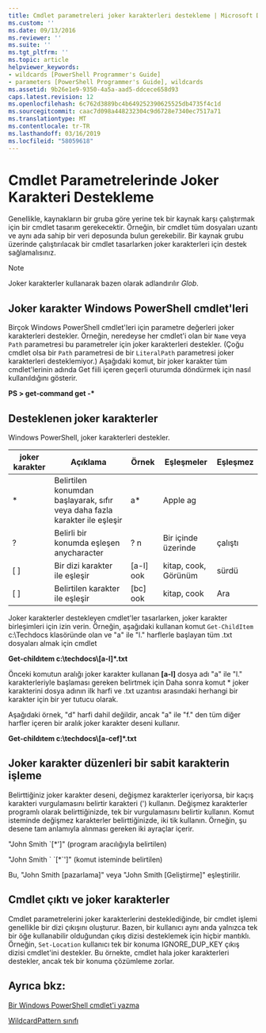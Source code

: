 ```yaml
---
title: Cmdlet parametreleri joker karakterleri destekleme | Microsoft Docs
ms.custom: ''
ms.date: 09/13/2016
ms.reviewer: ''
ms.suite: ''
ms.tgt_pltfrm: ''
ms.topic: article
helpviewer_keywords:
- wildcards [PowerShell Programmer's Guide]
- parameters [PowerShell Programmer's Guide], wildcards
ms.assetid: 9b26e1e9-9350-4a5a-aad5-ddcece658d93
caps.latest.revision: 12
ms.openlocfilehash: 6c762d3889bc4b649252390625525db4735f4c1d
ms.sourcegitcommit: caac7d098a448232304c9d6728e7340ec7517a71
ms.translationtype: MT
ms.contentlocale: tr-TR
ms.lasthandoff: 03/16/2019
ms.locfileid: "58059618"
---
```

# <a name="supporting-wildcard-characters-in-cmdlet-parameters"></a>Cmdlet Parametrelerinde Joker Karakteri Destekleme

Genellikle, kaynakların bir gruba göre yerine tek bir kaynak karşı çalıştırmak için bir cmdlet tasarım gerekecektir. Örneğin, bir cmdlet tüm dosyaları uzantı ve aynı ada sahip bir veri deposunda bulun gerekebilir. Bir kaynak grubu üzerinde çalıştırılacak bir cmdlet tasarlarken joker karakterleri için destek sağlamalısınız.

> [!NOTE]
> Joker karakterler kullanarak bazen olarak adlandırılır *Glob*.

## <a name="windows-powershell-cmdlets-that-use-wildcards"></a>Joker karakter Windows PowerShell cmdlet'leri

 Birçok Windows PowerShell cmdlet'leri için parametre değerleri joker karakterleri destekler. Örneğin, neredeyse her cmdlet'i olan bir `Name` veya `Path` parametresi bu parametreler için joker karakterleri destekler. (Çoğu cmdlet olsa bir `Path` parametresi de bir `LiteralPath` parametresi joker karakterleri desteklemiyor.) Aşağıdaki komut, bir joker karakter tüm cmdlet'lerinin adında Get fiili içeren geçerli oturumda döndürmek için nasıl kullanıldığını gösterir.

 **PS > get-command get -\***

## <a name="supported-wildcard-characters"></a>Desteklenen joker karakterler

Windows PowerShell, joker karakterleri destekler.

|joker karakter|Açıklama|Örnek|Eşleşmeler|Eşleşmez|
|------------------------|-----------------|-------------|-------------|--------------------|
|*|Belirtilen konumdan başlayarak, sıfır veya daha fazla karakter ile eşleşir|a*|Apple ag||
|?|Belirli bir konumda eşleşen anycharacter|? n|Bir içinde üzerinde|çalıştı|
|[ ]|Bir dizi karakter ile eşleşir|[a-l] ook|kitap, cook, Görünüm|sürdü|
|[ ]|Belirtilen karakter ile eşleşir|[bc] ook|kitap, cook|Ara|

Joker karakterler destekleyen cmdlet'ler tasarlarken, joker karakter birleşimleri için izin verin. Örneğin, aşağıdaki kullanan komut `Get-ChildItem` c:\Techdocs klasöründe olan ve "a" ile "l." harflerle başlayan tüm .txt dosyaları almak için cmdlet

**Get-childıtem c:\techdocs\\[a-l]\*.txt**

Önceki komutun aralığı joker karakter kullanan **[a-l]** dosya adı "a" ile "l." karakterleriyle başlaması gereken belirtmek için Daha sonra komut * joker karakterini dosya adının ilk harfi ve .txt uzantısı arasındaki herhangi bir karakter için bir yer tutucu olarak.

Aşağıdaki örnek, "d" harfi dahil değildir, ancak "a" ile "f." den tüm diğer harfler içeren bir aralık joker karakter deseni kullanır.

**Get-childıtem c:\techdocs\\[a-cef]\*.txt**

## <a name="handling-literal-characters-in-wildcard-patterns"></a>Joker karakter düzenleri bir sabit karakterin işleme

Belirttiğiniz joker karakter deseni, değişmez karakterler içeriyorsa, bir kaçış karakteri vurgulamasını belirtir karakteri (') kullanın. Değişmez karakterler programlı olarak belirttiğinizde, tek bir vurgulamasını belirtir kullanın. Komut isteminde değişmez karakterler belirttiğinizde, iki tik kullanın. Örneğin, şu desene tam anlamıyla alınması gereken iki ayraçlar içerir.

"John Smith \`[*']" (program aracılığıyla belirtilen)

"John Smith \` \`[*\`']" (komut isteminde belirtilen)

Bu, "John Smith [pazarlama]" veya "John Smith [Geliştirme]" eşleştirilir.

## <a name="cmdlet-output-and-wildcard-characters"></a>Cmdlet çıktı ve joker karakterler

Cmdlet parametrelerini joker karakterlerini desteklediğinde, bir cmdlet işlemi genellikle bir dizi çıkışını oluşturur. Bazen, bir kullanıcı aynı anda yalnızca tek bir öğe kullanabilir olduğundan çıkış dizisi desteklemek için hiçbir mantıklı. Örneğin, `Set-Location` kullanıcı tek bir konuma IGNORE_DUP_KEY çıkış dizisi cmdlet'ini destekler. Bu örnekte, cmdlet hala joker karakterleri destekler, ancak tek bir konuma çözümleme zorlar.

## <a name="see-also"></a>Ayrıca bkz:

[Bir Windows PowerShell cmdlet'i yazma](./writing-a-windows-powershell-cmdlet.md)

[WildcardPattern sınıfı](/dotnet/api/system.management.automation.wildcardpattern)
